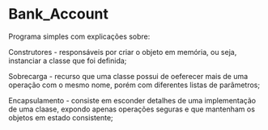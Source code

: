 # Bank_Account

Programa simples com explicações sobre:

Construtores - responsáveis por criar o objeto em memória, ou seja, instanciar a classe que foi definida;

Sobrecarga - recurso que uma classe possui de oeferecer mais de uma operação com o mesmo nome, porém com diferentes listas de parâmetros;

Encapsulamento - consiste em esconder detalhes de uma implementação de uma claase, expondo apenas operações seguras e que mantenham os objetos em estado consistente;
